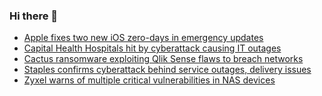 ### Hi there 👋

<!--START_SECTION:feed-->
* [Apple fixes two new iOS zero-days in emergency updates](https://www.bleepingcomputer.com/news/apple/apple-fixes-two-new-ios-zero-days-in-emergency-updates/)
* [Capital Health Hospitals hit by cyberattack causing IT outages](https://www.bleepingcomputer.com/news/security/capital-health-hospitals-hit-by-cyberattack-causing-it-outages/)
* [Cactus ransomware exploiting Qlik Sense flaws to breach networks](https://www.bleepingcomputer.com/news/security/cactus-ransomware-exploiting-qlik-sense-flaws-to-breach-networks/)
* [Staples confirms cyberattack behind service outages, delivery issues](https://www.bleepingcomputer.com/news/security/staples-confirms-cyberattack-behind-service-outages-delivery-issues/)
* [Zyxel warns of multiple critical vulnerabilities in NAS devices](https://www.bleepingcomputer.com/news/security/zyxel-warns-of-multiple-critical-vulnerabilities-in-nas-devices/)
<!--END_SECTION:feed-->

<!--
**frankenk/frankenk** is a ✨ _special_ ✨ repository because its `README.md` (this file) appears on your GitHub profile.

Here are some ideas to get you started:

- 🔭 I’m currently working on ...
- 🌱 I’m currently learning ...
- 👯 I’m looking to collaborate on ...
- 🤔 I’m looking for help with ...
- 💬 Ask me about ...
- 📫 How to reach me: ...
- 😄 Pronouns: ...
- ⚡ Fun fact: ...
-->




